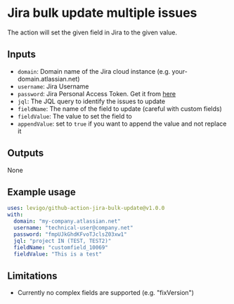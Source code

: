 # Jira bulk update multiple issues

The action will set the given field in Jira to the given value.


## Inputs
- `domain`: Domain name of the Jira cloud instance (e.g. your-domain.atlassian.net)
- `username`: Jira Username
- `password`: Jira Personal Access Token. Get it from [here](https://id.atlassian.com/manage-profile/security/api-tokens)
- `jql`: The JQL query to identify the issues to update
- `fieldName`: The name of the field to update (careful with custom fields)
- `fieldValue`: The value to set the field to
- `appendValue`: set to `true` if you want to append the value and not replace it

## Outputs
None


## Example usage
```yaml
uses: levigo/github-action-jira-bulk-update@v1.0.0
with:
  domain: "my-company.atlassian.net"
  username: "technical-user@company.net"
  password: "fmpUJkGhdKFvoTJclsZ03xw1"
  jql: "project IN (TEST, TEST2)"
  fieldName: "customfield_10069"
  fieldValue: "This is a test"
```

## Limitations

- Currently no complex fields are supported (e.g. "fixVersion")
